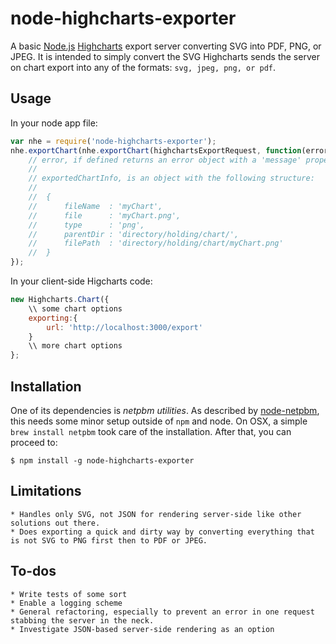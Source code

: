 node-highcharts-exporter
========================

  A basic [Node.js](http://nodejs.org) [Highcharts](http://www.highcharts.com/) export server converting SVG into PDF, PNG, or JPEG. It is intended to simply convert the SVG Highcharts sends the server on chart export into any of the formats: `svg, jpeg, png, or pdf`.

## Usage

  In your node app file:
```js
var nhe = require('node-highcharts-exporter');
nhe.exportChart(nhe.exportChart(highchartsExportRequest, function(error, exportedChartInfo){
    // error, if defined returns an error object with a 'message' property
    //
    // exportedChartInfo, is an object with the following structure:
    //
    //  {
    //      fileName  : 'myChart',
    //      file      : 'myChart.png',
    //      type      : 'png',
    //      parentDir : 'directory/holding/chart/',
    //      filePath  : 'directory/holding/chart/myChart.png'
    //  }
});
```
  In your client-side Higcharts code:
```js
new Highcharts.Chart({
    \\ some chart options
    exporting:{
        url: 'http://localhost:3000/export'
    }
    \\ more chart options
};
```

## Installation

  One of its dependencies is *netpbm utilities*. As described by [node-netpbm](https://npmjs.org/package/netpbm), this needs some minor setup outside of `npm` and node. On OSX, a simple `brew install netpbm` took care of the installation. After that, you can proceed to:

    $ npm install -g node-highcharts-exporter

## Limitations

    * Handles only SVG, not JSON for rendering server-side like other solutions out there.
    * Does exporting a quick and dirty way by converting everything that is not SVG to PNG first then to PDF or JPEG.

## To-dos

    * Write tests of some sort
    * Enable a logging scheme
    * General refactoring, especially to prevent an error in one request stabbing the server in the neck.
    * Investigate JSON-based server-side rendering as an option